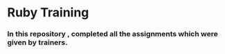 # Ruby Training 
### In this repository , completed all the assignments which were given by trainers.
